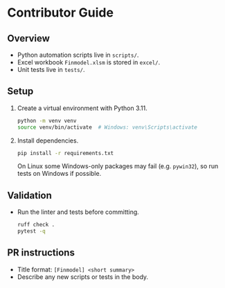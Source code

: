 # Contributor Guide

## Overview
- Python automation scripts live in `scripts/`.
- Excel workbook `Finmodel.xlsm` is stored in `excel/`.
- Unit tests live in `tests/`.

## Setup
1. Create a virtual environment with Python 3.11.
   ```bash
   python -m venv venv
   source venv/bin/activate  # Windows: venv\Scripts\activate
   ```
2. Install dependencies.
   ```bash
   pip install -r requirements.txt
   ```
   On Linux some Windows-only packages may fail (e.g. `pywin32`), so run tests on Windows if possible.

## Validation
- Run the linter and tests before committing.
   ```bash
   ruff check .
   pytest -q
   ```

## PR instructions
- Title format: `[Finmodel] <short summary>`
- Describe any new scripts or tests in the body.
